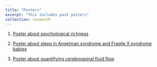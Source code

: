 ```yaml
---
title: "Posters"
excerpt: "This includes past posters"
collection: research
---
```


1. [Poster about psychological richness](https://github.com/zumin-chen/Zumin-Chen/blob/master/images/spsp.pdf)

2. [Poster about sleep in Angelman syndrome and Fragile X syndrome babies](https://github.com/zumin-chen/Zumin-Chen/blob/master/images/sleep_poster.png)

3. [Poster about quantifying cerebrospinal fluid flow](https://github.com/zumin-chen/Zumin-Chen/blob/master/images/IMSI_Draftb.png)
